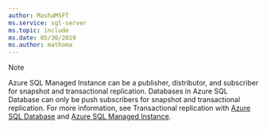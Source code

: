 ```yaml
---
author: MashaMSFT
ms.service: sql-server 
ms.topic: include
ms.date: 05/30/2019
ms.author: mathoma
---
```

  > [!NOTE] 
  > Azure SQL Managed Instance can be a publisher, distributor, and subscriber for snapshot and transactional replication. Databases in Azure SQL Database can only be push subscribers for snapshot and transactional replication. For more information, see Transactional replication with [Azure SQL Database](/azure/azure-sql/database/replication-to-sql-database) and [Azure SQL Managed Instance](/azure/azure-sql/managed-instance/replication-transactional-overview).
